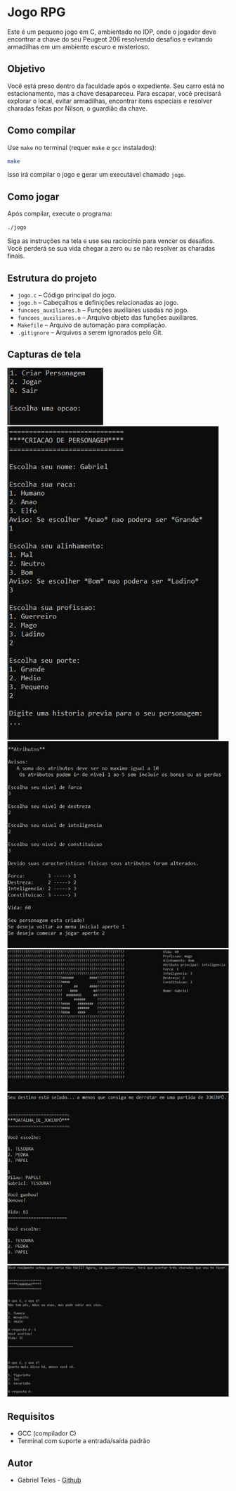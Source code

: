 
# Jogo RPG

Este é um pequeno jogo em C, ambientado no IDP, onde o jogador deve encontrar a chave do seu Peugeot 206 resolvendo desafios e evitando armadilhas em um ambiente escuro e misterioso.

## Objetivo

Você está preso dentro da faculdade após o expediente. Seu carro está no estacionamento, mas a chave desapareceu. Para escapar, você precisará explorar o local, evitar armadilhas, encontrar itens especiais e resolver charadas feitas por Nilson, o guardião da chave.

## Como compilar

Use `make` no terminal (requer `make` e `gcc` instalados):

```bash
make
````

Isso irá compilar o jogo e gerar um executável chamado `jogo`.

## Como jogar

Após compilar, execute o programa:

```bash
./jogo
```

Siga as instruções na tela e use seu raciocínio para vencer os desafios. Você perderá se sua vida chegar a zero ou se não resolver as charadas finais.

## Estrutura do projeto

* `jogo.c` – Código principal do jogo.
* `jogo.h` – Cabeçalhos e definições relacionadas ao jogo.
* `funcoes_auxiliares.h` – Funções auxiliares usadas no jogo.
* `funcoes_auxiliares.o` – Arquivo objeto das funções auxiliares.
* `Makefile` – Arquivo de automação para compilação.
* `.gitignore` – Arquivos a serem ignorados pelo Git.

## Capturas de tela
![Menu](images/menu.PNG)
![CriacaoPersonagem](images/criacaoPersonagem.PNG)
![Atributos](images/atributos.PNG)
![Jogo](images/jogo.PNG)
![Jokenpo](images/jokenpo.PNG)
![Charadas](images/charadas.PNG)

## Requisitos

* GCC (compilador C)
* Terminal com suporte a entrada/saída padrão

## Autor

* Gabriel Teles - <a href="https://github.com/QTelesGabriel">Github</a>